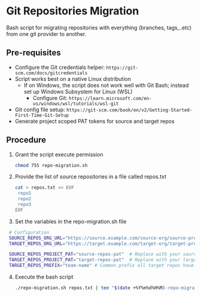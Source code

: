 # Git Repositories Migration

Bash script for migrating repositories with everything (branches, tags,..etc) from one git provider to another.

## Pre-requisites
- Configure the Git credentials helper: `https://git-scm.com/docs/gitcredentials`
- Script works best on a native Linux distribution
   - If on Windows, the script does not work well with Git Bash; instead set up Windows Subsystem for Linux (WSL)
      - Configure Git: `https://learn.microsoft.com/en-us/windows/wsl/tutorials/wsl-git`
- Git config file setup: `https://git-scm.com/book/en/v2/Getting-Started-First-Time-Git-Setup`
- Generate project scoped PAT tokens for source and target repos

## Procedure

1. Grant the script execute permission
   ```sh
   chmod 755 repo-migration.sh
   ```
2. Provide the list of source repositories in a file called repos.txt
   ```sh
   cat > repos.txt << EOF
    repo1
    repo2
    repo3
   EOF
   ```
3. Set the variables in the repo-migration.sh file
  ```sh
   # Configuration
   SOURCE_REPOS_ORG_URL="https://source.example.com/source-org/source-project"  # Replace with your source Azure Repos URL
   TARGET_REPOS_ORG_URL="https://target.example.com/target-org/target-project"  # Replace with your target Azure DevOps URL

   SOURCE_REPOS_PROJECT_PAT="source-repos-pat"  # Replace with your source PAT
   TARGET_REPOS_PROJECT_PAT="target-repos-pat"  # Replace with your target PAT
   TARGET_REPOS_PREFIX="team-name" # Common prefix all target repos have. Set to empty string if none
  ```

4. Execute the bash script
   ```sh
   ./repo-migration.sh repos.txt | tee "$(date +%Y%m%d%H%M)-repo-migrations.log"
   ```

